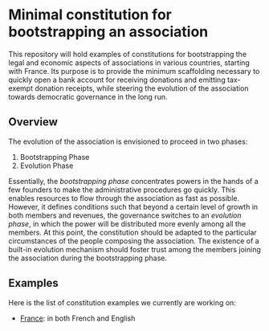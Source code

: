 # Minimal constitution for bootstrapping an association

This repository will hold examples of constitutions for bootstrapping the legal and economic aspects of associations in various countries, starting with France. Its purpose is to provide the minimum scaffolding necessary to quickly open a bank account for receiving donations and emitting tax-exempt donation receipts, while steering the evolution of the association towards democratic governance in the long run.

## Overview

The evolution of the association is envisioned to proceed in two phases:

1. Bootstrapping Phase
2. Evolution Phase

Essentially, the *bootstrapping phase* concentrates powers in the hands of a few founders to make the administrative procedures go quickly. This enables resources to flow through the association as fast as possible. However, it defines conditions such that beyond a certain level of growth in both members and revenues, the governance switches to an *evolution phase*, in which the power will be distributed more evenly among all the members. At this point, the constitution should be adapted to the particular circumstances of the people composing the association. The existence of a built-in evolution mechanism should foster trust among the members joining the association during the bootstrapping phase.

## Examples

Here is the list of constitution examples we currently are working on:

* [France](./france): in both French and English

